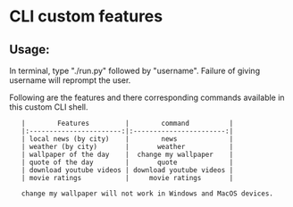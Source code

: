 # CLI custom features

## Usage:

In terminal, type "./run.py" followed by "username". Failure of giving username will reprompt the user.

Following are the features and there corresponding commands available in this custom CLI shell.





       |        Features         |        command          |       
       |:-----------------------:|:-----------------------:|
       | local news (by city)    |        news             |
       | weather (by city)       |       weather           |
       | wallpaper of the day    |  change my wallpaper    |
       | quote of the day        |       quote             |
       | download youtube videos | download youtube videos |
       | movie ratings           |     movie ratings       |
       
       change my wallpaper will not work in Windows and MacOS devices.
